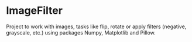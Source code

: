 # ImageFilter
Project to work with images, tasks like flip, rotate or apply filters (negative, grayscale, etc.) using packages Numpy, Matplotlib and Pillow.

